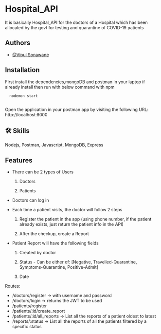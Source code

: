 
# Hospital_API

It is basically Hospital_API for the doctors of a Hospital which has been allocated by the govt for testing and quarantine of COVID-19 patients

## Authors

- [@Vipul Sonawane](https://www.github.com/octokatherine)


## Installation

First install the dependencies,mongoDB and postman in your laptop if already install then run with below command with npm 

```bash
  nodemon start
  
```
Open the application in your postman app by visiting the following URL: http://localhost:8000


    
## 🛠 Skills
Nodejs, Postman, Javascript, MongoDB, Express


## Features

- There can be 2 types of Users
  1. Doctors

  2. Patients

- Doctors can log in
- Each time a patient visits, the doctor will follow 2 steps
  1. Register the patient in the app (using phone number, if the   patient already exists, just return the patient info in the API)

  2. After the checkup, create a Report

- Patient Report will have the following fields
  1. Created by doctor

  2. Status - Can be either of: [Negative, Travelled-Quarantine, Symptoms-Quarantine, Positive-Admit]

  3. Date

Routes:

- /doctors/register → with username and password
- /doctors/login → returns the JWT to be used
- /patients/register
- /patients/:id/create_report
- /patients/:id/all_reports → List all the reports of a patient oldest to latest
- /reports/:status → List all the reports of all the patients filtered by a specific status